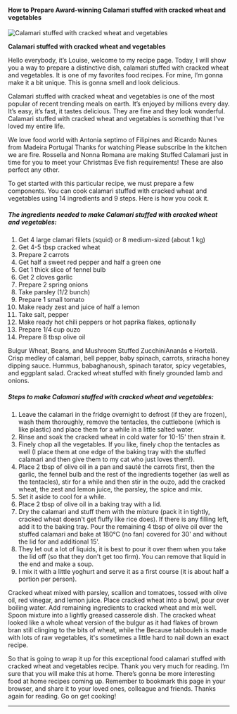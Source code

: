             

#### How to Prepare Award-winning Calamari stuffed with cracked wheat and vegetables

![Calamari stuffed with cracked wheat and vegetables](https://img-global.cpcdn.com/recipes/9bf2471ee4a026a411de777aee32c4c3/751x532cq70/calamari-stuffed-with-cracked-wheat-and-vegetables-recipe-main-photo.jpg)

**Calamari stuffed with cracked wheat and vegetables**

Hello everybody, it’s Louise, welcome to my recipe page. Today, I will show you a way to prepare a distinctive dish, calamari stuffed with cracked wheat and vegetables. It is one of my favorites food recipes. For mine, I’m gonna make it a bit unique. This is gonna smell and look delicious.

Calamari stuffed with cracked wheat and vegetables is one of the most popular of recent trending meals on earth. It’s enjoyed by millions every day. It’s easy, it’s fast, it tastes delicious. They are fine and they look wonderful. Calamari stuffed with cracked wheat and vegetables is something that I’ve loved my entire life.

We love food world with Antonia septimo of Filipines and Ricardo Nunes from Madeira Portugal Thanks for watching Please subscribe In the kitchen we are fire. Rossella and Nonna Romana are making Stuffed Calamari just in time for you to meet your Christmas Eve fish requirements! These are also perfect any other.

To get started with this particular recipe, we must prepare a few components. You can cook calamari stuffed with cracked wheat and vegetables using 14 ingredients and 9 steps. Here is how you cook it.

##### The ingredients needed to make Calamari stuffed with cracked wheat and vegetables:

1.  Get 4 large clamari fillets (squid) or 8 medium-sized (about 1 kg)
2.  Get 4-5 tbsp cracked wheat
3.  Prepare 2 carrots
4.  Get half a sweet red pepper and half a green one
5.  Get 1 thick slice of fennel bulb
6.  Get 2 cloves garlic
7.  Prepare 2 spring onions
8.  Take parsley (1/2 bunch)
9.  Prepare 1 small tomato
10.  Make ready zest and juice of half a lemon
11.  Take salt, pepper
12.  Make ready hot chili peppers or hot paprika flakes, optionally
13.  Prepare 1/4 cup ouzo
14.  Prepare 8 tbsp olive oil

Bulgur Wheat, Beans, and Mushroom Stuffed ZucchiniAnanás e Hortelã. Crisp medley of calamari, bell pepper, baby spinach, carrots, sriracha honey dipping sauce. Hummus, babaghanoush, spinach tarator, spicy vegetables, and eggplant salad. Cracked wheat stuffed with finely grounded lamb and onions.

##### Steps to make Calamari stuffed with cracked wheat and vegetables:

1.  Leave the calamari in the fridge overnight to defrost (if they are frozen), wash them thoroughly, remove the tentacles, the cuttlebone (which is like plastic) and place them for a while in a little salted water.
2.  Rinse and soak the cracked wheat in cold water for 10-15' then strain it.
3.  Finely chop all the vegetables. If you like, finely chop the tentacles as well (I place them at one edge of the baking tray with the stuffed calamari and then give them to my cat who just loves them!).
4.  Place 2 tbsp of olive oil in a pan and sauté the carrots first, then the garlic, the fennel bulb and the rest of the ingredients together (as well as the tentacles), stir for a while and then stir in the ouzo, add the cracked wheat, the zest and lemon juice, the parsley, the spice and mix.
5.  Set it aside to cool for a while.
6.  Place 2 tbsp of olive oil in a baking tray with a lid.
7.  Dry the calamari and stuff them with the mixture (pack it in tightly, cracked wheat doesn't get fluffy like rice does). If there is any filling left, add it to the baking tray. Pour the remaining 4 tbsp of olive oil over the stuffed calamari and bake at 180°C (no fan) covered for 30' and without the lid for and additional 15'.
8.  They let out a lot of liquids, it is best to pour it over them when you take the lid off (so that they don't get too firm). You can remove that liquid in the end and make a soup.
9.  I mix it with a little yoghurt and serve it as a first course (it is about half a portion per person).

Cracked wheat mixed with parsley, scallion and tomatoes, tossed with olive oil, red vinegar, and lemon juice. Place cracked wheat into a bowl, pour over boiling water. Add remaining ingredients to cracked wheat and mix well. Spoon mixture into a lightly greased casserole dish. The cracked wheat looked like a whole wheat version of the bulgur as it had flakes of brown bran still clinging to the bits of wheat, while the Because tabbouleh is made with lots of raw vegetables, it's sometimes a little hard to nail down an exact recipe.

So that is going to wrap it up for this exceptional food calamari stuffed with cracked wheat and vegetables recipe. Thank you very much for reading. I’m sure that you will make this at home. There’s gonna be more interesting food at home recipes coming up. Remember to bookmark this page in your browser, and share it to your loved ones, colleague and friends. Thanks again for reading. Go on get cooking!

* * *